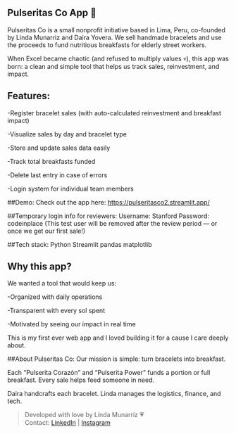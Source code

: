 ## Pulseritas Co App 💖

Pulseritas Co is a small nonprofit initiative based in Lima, Peru, co-founded by Linda Munarriz and Daira Yovera. We sell handmade bracelets and use the proceeds to fund nutritious breakfasts for elderly street workers.

When Excel became chaotic (and refused to multiply values 💀), this app was born: a clean and simple tool that helps us track sales, reinvestment, and impact.

## Features:

-Register bracelet sales (with auto-calculated reinvestment and breakfast impact)

-Visualize sales by day and bracelet type

-Store and update sales data easily

-Track total breakfasts funded

-Delete last entry in case of errors

-Login system for individual team members

##Demo:
Check out the app here:
https://pulseritasco2.streamlit.app/

##Temporary login info for reviewers:
Username: Stanford
Password: codeinplace
(This test user will be removed after the review period — or once we get our first sale!)

##Tech stack:
Python
Streamlit
pandas
matplotlib

## Why this app?
We wanted a tool that would keep us:

-Organized with daily operations

-Transparent with every sol spent

-Motivated by seeing our impact in real time

This is my first ever web app and I loved building it for a cause I care deeply about.

##About Pulseritas Co:
Our mission is simple: turn bracelets into breakfast.

Each “Pulserita Corazón” and “Pulserita Power” funds a portion or full breakfast. Every sale helps feed someone in need.

Daira handcrafts each bracelet. Linda manages the logistics, finance, and tech.


> Developed with love by Linda Munarriz 💗  
> Contact: [LinkedIn](www.linkedin.com/in/linda-munarriz-mendoza) | [Instagram](https://www.instagram.com/pulseritasco.peru?utm_source=ig_web_button_share_sheet&igsh=ZDNlZDc0MzIxNw==)
